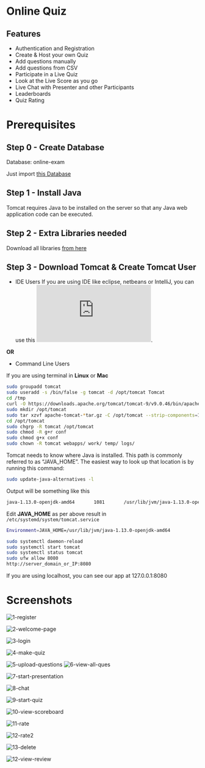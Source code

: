 # Online Quiz

## Features

* Authentication and Registration
* Create & Host your own Quiz
* Add questions manually
* Add questions from CSV
* Participate in a Live Quiz
* Look at the Live Score as you go
* Live Chat with Presenter and other Participants
* Leaderboards
* Quiz Rating

# Prerequisites

## Step 0 - Create Database

Database: online-exam

Just import [this Database](https://github.com/MilindModi/online-quiz/blob/master/online-quiz.sql)

## Step 1 - Install Java

Tomcat requires Java to be installed on the server so that any Java web application code can be executed.

## Step 2 - Extra Libraries needed

Download all libraries [from here](https://github.com/MilindModi/online-quiz/tree/master/dependencies)

## Step 3 - Download Tomcat & Create Tomcat User

 *  IDE Users
 If you are using IDE like eclipse, netbeans or IntelliJ, you can use this ![jar file](https://repo1.maven.org/maven2/org/apache/tomcat/tomcat-catalina/7.0.109/tomcat-catalina-7.0.109.jar).

**OR**
* Command Line Users

If you are using terminal in **Linux** or **Mac**

```bash
sudo groupadd tomcat
sudo useradd -s /bin/false -g tomcat -d /opt/tomcat Tomcat
cd /tmp
curl -O https://downloads.apache.org/tomcat/tomcat-9/v9.0.46/bin/apache-tomcat-9.0.46.tar.gz
sudo mkdir /opt/tomcat
sudo tar xzvf apache-tomcat-*tar.gz -C /opt/tomcat --strip-components=1
cd /opt/tomcat
sudo chgrp -R tomcat /opt/tomcat
sudo chmod -R g+r conf
sudo chmod g+x conf
sudo chown -R tomcat webapps/ work/ temp/ logs/
```

Tomcat needs to know where Java is installed. This path is commonly referred to as “JAVA_HOME”. The easiest way to look up that location is by running this command:
```bash
sudo update-java-alternatives -l
```

Output will be something like this
```bash
java-1.13.0-openjdk-amd64       1081       /usr/lib/jvm/java-1.13.0-openjdk-amd64
```

Edit **JAVA_HOME** as per above result in `/etc/systemd/system/tomcat.service`

```bash
Environment=JAVA_HOME=/usr/lib/jvm/java-1.13.0-openjdk-amd64
```

```bash
sudo systemctl daemon-reload
sudo systemctl start tomcat
sudo systemctl status tomcat
sudo ufw allow 8080
http://server_domain_or_IP:8080
```

If you are using localhost, you can see our app at 127.0.0.1:8080

# Screenshots

![1-register](https://github.com/MilindModi/online-quiz/blob/master/media/1-register.png?raw=true)

![2-welcome-page](https://github.com/MilindModi/online-quiz/blob/master/media/2-welcome-page.png?raw=true)

![3-login](https://github.com/MilindModi/online-quiz/blob/master/media/3-login.png?raw=true)

![4-make-quiz](https://github.com/MilindModi/online-quiz/blob/master/media/4-make-quiz.pn?raw=trueg)


![5-upload-questions](https://github.com/MilindModi/online-quiz/blob/master/media/5-upload-questions-as-csv.png?raw=true)
![6-view-all-ques](https://github.com/MilindModi/online-quiz/blob/master/media/6-view-all-ques.png?raw=true)

![7-start-presentation](https://github.com/MilindModi/online-quiz/blob/master/media/7-start-presentation.png?raw=true)

![8-chat](https://github.com/MilindModi/online-quiz/blob/master/media/8-chat.png?raw=true)

![9-start-quiz](https://github.com/MilindModi/online-quiz/blob/master/media/9-start-quiz.png.png?raw=true)

![10-view-scoreboard](https://github.com/MilindModi/online-quiz/blob/master/media/10-view-scoreboard.png?raw=true)

![11-rate](https://github.com/MilindModi/online-quiz/blob/master/media/11-rate.png?raw=true)

![12-rate2](https://github.com/MilindModi/online-quiz/blob/master/media/12-rate2.png?raw=true)

![13-delete](https://github.com/MilindModi/online-quiz/blob/master/media/13-delete.png?raw=true)

![12-view-review](https://github.com/MilindModi/online-quiz/blob/master/media/14-vew-review.png?raw=true)
